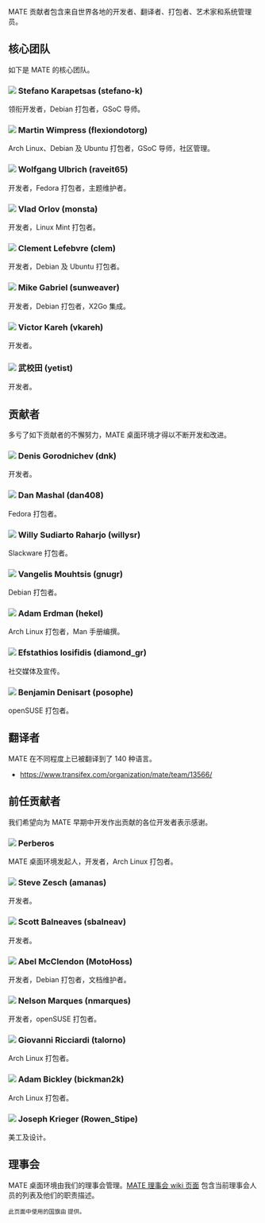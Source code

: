 <!--
.. link:
.. description:
.. tags:
.. date: 2011-12-05 07:25:21
.. title: 团队
.. slug: team
-->

MATE 贡献者包含来自世界各地的开发者、翻译者、打包者、艺术家和系统管理员。

## 核心团队

如下是 MATE 的核心团队。

### ![](/assets/img/flags/32/Italy.png) Stefano Karapetsas (stefano-k)

领衔开发者，Debian 打包者，GSoC 导师。

### ![](/assets/img/flags/32/United%20Kingdom\(Great%20Britain\).png) Martin Wimpress (flexiondotorg)

Arch Linux、Debian 及 Ubuntu 打包者，GSoC 导师，社区管理。

### ![](/assets/img/flags/32/Germany.png) Wolfgang Ulbrich (raveit65)

开发者，Fedora 打包者，主题维护者。

### ![](/assets/img/flags/32/Russian%20Federation.png) Vlad Orlov (monsta)

开发者，Linux Mint 打包者。

### ![](/assets/img/flags/32/France.png) Clement Lefebvre (clem)

开发者，Debian 及 Ubuntu 打包者。

### ![](/assets/img/flags/32/Germany.png) Mike Gabriel (sunweaver)

开发者，Debian 打包者，X2Go 集成。

### ![](/assets/img/flags/32/Puerto%20Rico.png) Victor Kareh (vkareh)

开发者。

### ![](/assets/img/flags/32/China.png) 武校田 (yetist)

开发者。

## 贡献者

多亏了如下贡献者的不懈努力，MATE 桌面环境才得以不断开发和改进。

### ![](/assets/img/flags/32/Russian%20Federation.png) Denis Gorodnichev (dnk)

开发者。

### ![](/assets/img/flags/32/USA.png) Dan Mashal (dan408)

Fedora 打包者。

### ![](/assets/img/flags/32/Indonesia.png) Willy Sudiarto Raharjo (willysr)

Slackware 打包者。

### ![](/assets/img/flags/32/Greece.png) Vangelis Mouhtsis (gnugr)

Debian 打包者。

### ![](/assets/img/flags/32/USA.png) Adam Erdman (hekel)

Arch Linux 打包者，Man 手册编撰。

### ![](/assets/img/flags/32/Greece.png) Efstathios Iosifidis (diamond_gr)

社交媒体及宣传。

### ![](/assets/img/flags/32/France.png) Benjamin Denisart (posophe)

openSUSE 打包者。

## 翻译者

MATE 在不同程度上已被翻译到了 140 种语言。

  * <https://www.transifex.com/organization/mate/team/13566/>

## 前任贡献者

我们希望向为 MATE 早期中开发作出贡献的各位开发者表示感谢。

### ![](/assets/img/flags/32/Argentina.png) Perberos

MATE 桌面环境发起人，开发者，Arch Linux 打包者。

### ![](/assets/img/flags/32/USA.png) Steve Zesch (amanas)

开发者。

### ![](/assets/img/flags/32/Canada.png) Scott Balneaves (sbalneav)

开发者。

### ![](/assets/img/flags/32/USA.png) Abel McClendon (MotoHoss)

开发者，Debian 打包者，文档维护者。

### ![](/assets/img/flags/32/Portugal.png) Nelson Marques (nmarques)

开发者，openSUSE 打包者。

### ![](/assets/img/flags/32/Italy.png) Giovanni Ricciardi (talorno)

Arch Linux 打包者。

### ![](/assets/img/flags/32/USA.png) Adam Bickley (bickman2k)

Arch Linux 打包者。

### ![](/assets/img/flags/32/USA.png) Joseph Krieger (Rowen_Stipe)

美工及设计。

## 理事会

MATE 桌面环境由我们的理事会管理。[MATE 理事会 wiki 页面](http://wiki.mate-desktop.com/board)
包含当前理事会人员的列表及他们的职责描述。

<small>
此页面中使用的国旗由 <http://www.icondrawer.com> 提供。
</small>

